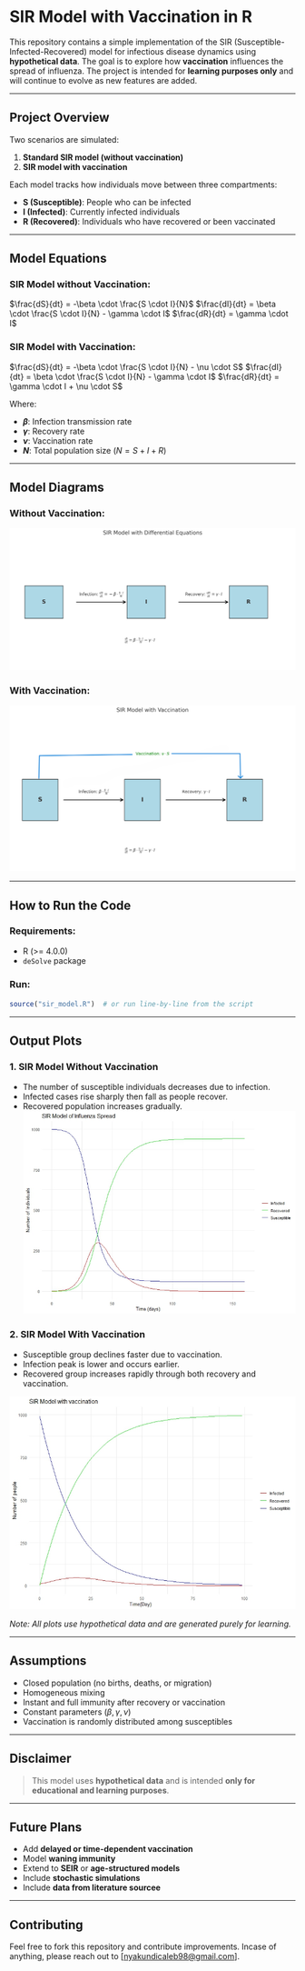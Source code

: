 # SIR Model with Vaccination in R

This repository contains a simple implementation of the SIR (Susceptible-Infected-Recovered) model for infectious disease dynamics using **hypothetical data**. 
The goal is to explore how **vaccination** influences the spread of influenza. 
The project is intended for **learning purposes only** and will continue to evolve as new features are added.

---

## Project Overview

Two scenarios are simulated:

1. **Standard SIR model (without vaccination)**
2. **SIR model with vaccination**

Each model tracks how individuals move between three compartments:

* **S (Susceptible)**: People who can be infected
* **I (Infected)**: Currently infected individuals
* **R (Recovered)**: Individuals who have recovered or been vaccinated

---

## Model Equations

### SIR Model without Vaccination:

$\frac{dS}{dt} = -\beta \cdot \frac{S \cdot I}{N}$
$\frac{dI}{dt} = \beta \cdot \frac{S \cdot I}{N} - \gamma \cdot I$
$\frac{dR}{dt} = \gamma \cdot I$

### SIR Model with Vaccination:

$\frac{dS}{dt} = -\beta \cdot \frac{S \cdot I}{N} - \nu \cdot S$
$\frac{dI}{dt} = \beta \cdot \frac{S \cdot I}{N} - \gamma \cdot I$
$\frac{dR}{dt} = \gamma \cdot I + \nu \cdot S$

Where:

* **$\beta$**: Infection transmission rate
* **$\gamma$**: Recovery rate
* **$\nu$**: Vaccination rate
* **$N$**: Total population size ($N = S + I + R$)

---

## Model Diagrams

### Without Vaccination:

![SIR without Vaccination Plot](https://github.com/C-Nyakundi/Modelling-for-Influenza/blob/main/SIR_model_diagram.png)

### With Vaccination:

![SIR with Vaccination Plot](https://github.com/C-Nyakundi/Modelling-for-Influenza/blob/main/SIR_model_vaccination.png)

---

## How to Run the Code

### Requirements:

* R (>= 4.0.0)
* `deSolve` package


### Run:

```r
source("sir_model.R")  # or run line-by-line from the script
```

---

## Output Plots

### 1. SIR Model Without Vaccination

* The number of susceptible individuals decreases due to infection.
* Infected cases rise sharply then fall as people recover.
* Recovered population increases gradually.
![SIR without Vaccination Plot](https://github.com/C-Nyakundi/Modelling-for-Influenza/blob/main/SIR%20Model%20for%20influenza.jpeg)


### 2. SIR Model With Vaccination

* Susceptible group declines faster due to vaccination.
* Infection peak is lower and occurs earlier.
* Recovered group increases rapidly through both recovery and vaccination.

![SIR with Vaccination Plot](https://github.com/C-Nyakundi/Modelling-for-Influenza/blob/main/SIR%20Model%20with%20vaccination.jpeg)

*Note: All plots use hypothetical data and are generated purely for learning.*

---

## Assumptions

* Closed population (no births, deaths, or migration)
* Homogeneous mixing
* Instant and full immunity after recovery or vaccination
* Constant parameters ($\beta, \gamma, \nu$)
* Vaccination is randomly distributed among susceptibles

---

## Disclaimer

> This model uses **hypothetical data** and is intended **only for educational and learning purposes**. 

---

## Future Plans

* Add **delayed or time-dependent vaccination**
* Model **waning immunity**
* Extend to **SEIR** or **age-structured models**
* Include **stochastic simulations**
* Include **data from literature sourcee** 

---

## Contributing

Feel free to fork this repository and contribute improvements. Incase of anything, please reach out to  \[[nyakundicaleb98@gmail.com](mailto:nyakundicaleb98@gmail.com)].
